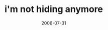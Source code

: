 ---
layout: base.njk
title : 'i&#39;m not hiding anymore' 
view_title : 'i&#39;m not hiding anymore' 
year : '2006' 
date : '2006-07-31' 
img_file : '/drawing/imnothidinganymore.png' 
html_file : 'imnothidinganymore' 
next_html : 'youaresoannoying.html' 
year_order : '190' 
permalink : "title/{{html_file}}.html"
---